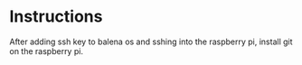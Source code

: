 # Instructions 
After adding ssh key to balena os and sshing into the raspberry pi, install git on the raspberry pi.
